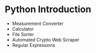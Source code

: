 # Python Introduction

- Measurement Converter
- Calculator
- File Sorter
- Automated Crypto Web Scraper
- Regular Expressions